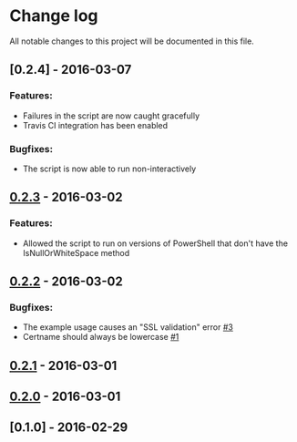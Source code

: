 # Change log
All notable changes to this project will be documented in this file.

## [0.2.4] - 2016-03-07
### Features:
- Failures in the script are now caught gracefully
- Travis CI integration has been enabled

### Bugfixes:
- The script is now able to run non-interactively

## [0.2.3] - 2016-03-02
### Features:
- Allowed the script to run on versions of PowerShell that don't have the IsNullOrWhiteSpace method

## [0.2.2] - 2016-03-02
### Bugfixes:
- The example usage causes an "SSL validation" error [\#3](https://github.com/natemccurdy/puppet-pe_install_ps1/issues/3)
- Certname should always be lowercase [\#1](https://github.com/natemccurdy/puppet-pe_install_ps1/issues/1)

## [0.2.1] - 2016-03-01

## [0.2.0] - 2016-03-01

## [0.1.0] - 2016-02-29

[0.2.3]: https://github.com/natemccurdy/puppet-pe_install_ps1/compare/0.2.3...0.2.2
[0.2.2]: https://github.com/natemccurdy/puppet-pe_install_ps1/compare/0.2.2...0.2.1
[0.2.1]: https://github.com/natemccurdy/puppet-pe_install_ps1/compare/0.2.1...0.2.0
[0.2.0]: https://github.com/natemccurdy/puppet-pe_install_ps1/compare/0.2.0...0.1.0
